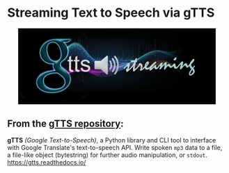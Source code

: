 # Streaming Text to Speech via gTTS
<p align = "center">
<img src = "images/cover.png" width = 90%>
</p>

## From the [gTTS repository](https://github.com/pndurette/gTTS):
**gTTS** *(Google Text-to-Speech)*, a Python library and CLI tool to interface with Google Translate's text-to-speech API. Write spoken ```mp3``` data to a file, a file-like object (bytestring) for further audio manipulation, or ```stdout```. https://gtts.readthedocs.io/
